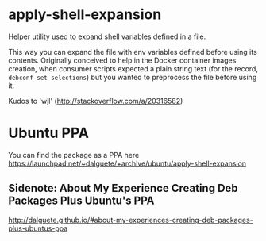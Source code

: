 # apply-shell-expansion
Helper utility used to expand shell variables defined in a file.

This way you can expand the file with env variables defined before using its contents.
Originally conceived to help in the Docker container images creation, when consumer
scripts expected a plain string text (for the record, `debconf-set-selections`)
but you wanted to preprocess the file before using it.

Kudos to 'wjl' (http://stackoverflow.com/a/20316582)

Ubuntu PPA
==========

You can find the package as a PPA here https://launchpad.net/~dalguete/+archive/ubuntu/apply-shell-expansion

Sidenote: About My Experience Creating Deb Packages Plus Ubuntu's PPA
---------------------------------------------------------------------

http://dalguete.github.io/#about-my-experiences-creating-deb-packages-plus-ubuntus-ppa

